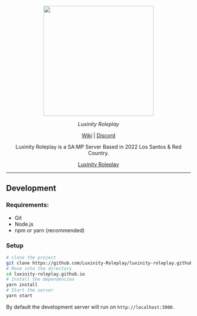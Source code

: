 <p align="center">
  <a aria-label="LX Logo" href="https://luxinity-roleplay.github.io">
    <img src="https://media.discordapp.net/attachments/846736449705082920/967445380751056896/LX.png?width=468&height=468" width="300" />
  </a>
</p>

<p align="center">
  <em>Luxinity Roleplay</em>
</p>

<p align="center">
  <a
    href="https://luxinity-roleplay.github.io"
  >Wiki</a>
  |
  <a
    href="https://discord.gg/U7nXFpDrXd"
  >Discord</a>
</p>

<p align="center">
  Luxinity Roleplay is a SA:MP Server Based in 2022 Los Santos & Red Country.
</p>

<p align="center">
  <a href="https://luxinity.eu.org">Luxinity Roleplay</a>
</p>

<hr>

## Development

### Requirements:

- Git
- Node.js
- npm or yarn (recommended)

### Setup

```bash
# clone the project
git clone https://github.com/Luxinity-Roleplay/luxinity-roleplay.github.io.git
# Move into the directory
cd luxinity-roleplay.github.io
# Install the dependencies
yarn install
# Start the server
yarn start
```

By default the development server will run on `http://localhost:3000`.